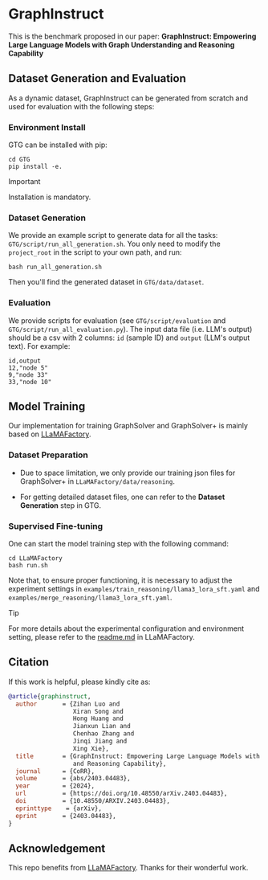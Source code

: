 # GraphInstruct

This is the benchmark proposed in our paper: **GraphInstruct: Empowering Large Language Models with Graph Understanding and Reasoning Capability**

## Dataset Generation and Evaluation

As a dynamic dataset, GraphInstruct can be generated from scratch and used for evaluation with the following steps:

### Environment Install

GTG can be installed with pip:

```
cd GTG
pip install -e.
```
> [!IMPORTANT]
> Installation is mandatory.

### Dataset Generation

We provide an example script to generate data for all the tasks: `GTG/script/run_all_generation.sh`. 
You only need to modify the `project_root` in the script to your own path, and run:

```
bash run_all_generation.sh
```

Then you'll find the generated dataset in `GTG/data/dataset`. 


### Evaluation

We provide scripts for evaluation (see `GTG/script/evaluation` and `GTG/script/run_all_evaluation.py`). 
The input data file (i.e. LLM's output) should be a csv with 2 columns: `id` (sample ID) and `output` (LLM's output text). 
For example: 

```
id,output
12,"node 5"
9,"node 33"
33,"node 10"
```

## Model Training

Our implementation for training GraphSolver and GraphSolver+ is mainly based on [LLaMAFactory](https://github.com/hiyouga/LLaMA-Factory).

### Dataset Preparation

- Due to space limitation, we only provide our training json files for GraphSolver+ in `LLaMAFactory/data/reasoning`. 

- For getting detailed dataset files, one can refer to the **Dataset Generation** step in GTG.

### Supervised Fine-tuning

One can start the model training step with the following command:

```
cd LLaMAFactory
bash run.sh
```

Note that, to ensure proper functioning, it is necessary to adjust the experiment settings in `examples/train_reasoning/llama3_lora_sft.yaml` and `examples/merge_reasoning/llama3_lora_sft.yaml`.

> [!TIP]
> For more details about the experimental configuration and environment setting, please refer to the [readme.md](https://github.com/CGCL-codes/GraphInstruct/blob/main/LLaMAFactory/README.md) in LLaMAFactory.

## Citation

If this work is helpful, please kindly cite as:

```bibtex
@article{graphinstruct,
  author       = {Zihan Luo and
                  Xiran Song and
                  Hong Huang and
                  Jianxun Lian and
                  Chenhao Zhang and
                  Jinqi Jiang and
                  Xing Xie},
  title        = {GraphInstruct: Empowering Large Language Models with Graph Understanding
                  and Reasoning Capability},
  journal      = {CoRR},
  volume       = {abs/2403.04483},
  year         = {2024},
  url          = {https://doi.org/10.48550/arXiv.2403.04483},
  doi          = {10.48550/ARXIV.2403.04483},
  eprinttype    = {arXiv},
  eprint       = {2403.04483},
}
```

## Acknowledgement

This repo benefits from [LLaMAFactory]([https://github.com/huggingface/peft](https://github.com/hiyouga/LLaMA-Factory)). Thanks for their wonderful work.

